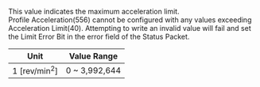 This value indicates the maximum acceleration limit.  
Profile Acceleration(556) cannot be configured with any values exceeding Acceleration Limit(40). Attempting to write an invalid value will fail and set the Limit Error Bit in the error field of the Status Packet.

|     Unit     |  Value Range  |
|:------------:|:-------------:|
| 1 [rev/min<sup>2</sup>] | 0 ~ 3,992,644 |
